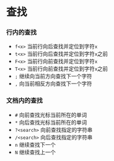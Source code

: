 # 查找

### 行内的查找
- `f<x>` 当前行向后查找并定位到字符`x`
- `t<x>` 当前行向后查找并定位到字符`x`之前
- `F<x>` 当前行向前查找并定位到字符`x`
- `T<x>` 当前行向前查找并定位到字符`x`之前
- `;` 继续向当前方向查找下一个字符
- `,` 向当前相反方向查找下一个字符


### 文档内的查找
- `#` 向前查找光标当前所在的单词
- `*` 向后查找光标当前所在的单词
- `?<search>` 向前查找指定的字符串
- `/<search>` 向后查找指定的字符串
- `n` 继续查找下一个
- `N` 继续查找上一个